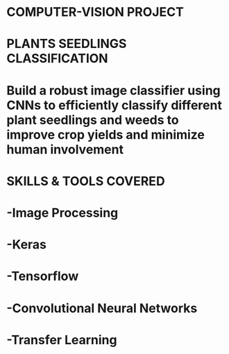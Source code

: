 # COMPUTER-VISION PROJECT
# PLANTS SEEDLINGS CLASSIFICATION
# Build a robust image classifier using CNNs to efficiently classify different plant seedlings and weeds to improve crop yields and minimize human involvement

# SKILLS & TOOLS COVERED
# -Image Processing
# -Keras
# -Tensorflow
# -Convolutional Neural Networks
# -Transfer Learning
